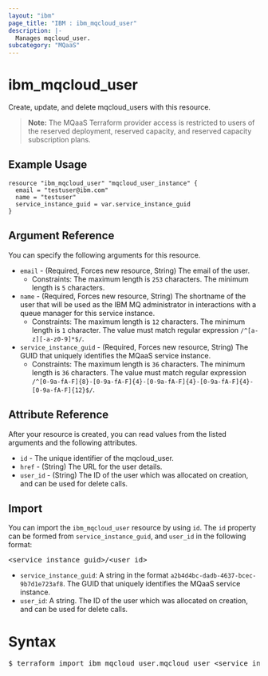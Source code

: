 ```yaml
---
layout: "ibm"
page_title: "IBM : ibm_mqcloud_user"
description: |-
  Manages mqcloud_user.
subcategory: "MQaaS"
---
```


# ibm_mqcloud_user

Create, update, and delete mqcloud_users with this resource.

> **Note:** The MQaaS Terraform provider access is restricted to users of the reserved deployment, reserved capacity, and reserved capacity subscription plans.

## Example Usage

```hcl
resource "ibm_mqcloud_user" "mqcloud_user_instance" {
  email = "testuser@ibm.com"
  name = "testuser"
  service_instance_guid = var.service_instance_guid
}
```

## Argument Reference

You can specify the following arguments for this resource.

* `email` - (Required, Forces new resource, String) The email of the user.
  * Constraints: The maximum length is `253` characters. The minimum length is `5` characters.
* `name` - (Required, Forces new resource, String) The shortname of the user that will be used as the IBM MQ administrator in interactions with a queue manager for this service instance.
  * Constraints: The maximum length is `12` characters. The minimum length is `1` character. The value must match regular expression `/^[a-z][-a-z0-9]*$/`.
* `service_instance_guid` - (Required, Forces new resource, String) The GUID that uniquely identifies the MQaaS service instance.
  * Constraints: The maximum length is `36` characters. The minimum length is `36` characters. The value must match regular expression `/^[0-9a-fA-F]{8}-[0-9a-fA-F]{4}-[0-9a-fA-F]{4}-[0-9a-fA-F]{4}-[0-9a-fA-F]{12}$/`.

## Attribute Reference

After your resource is created, you can read values from the listed arguments and the following attributes.

* `id` - The unique identifier of the mqcloud_user.
* `href` - (String) The URL for the user details.
* `user_id` - (String) The ID of the user which was allocated on creation, and can be used for delete calls.


## Import

You can import the `ibm_mqcloud_user` resource by using `id`.
The `id` property can be formed from `service_instance_guid`, and `user_id` in the following format:

<pre>
&lt;service_instance_guid&gt;/&lt;user_id&gt;
</pre>
* `service_instance_guid`: A string in the format `a2b4d4bc-dadb-4637-bcec-9b7d1e723af8`. The GUID that uniquely identifies the MQaaS service instance.
* `user_id`: A string. The ID of the user which was allocated on creation, and can be used for delete calls.

# Syntax
<pre>
$ terraform import ibm_mqcloud_user.mqcloud_user &lt;service_instance_guid&gt;/&lt;user_id&gt;
</pre>
